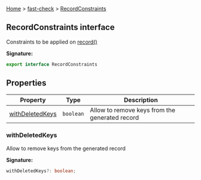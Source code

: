 [Home](/) &gt; [fast-check](../fast-check.md) &gt; [RecordConstraints](RecordConstraints.md)

## RecordConstraints interface

Constraints to be applied on [record()](record_1.md)

<b>Signature:</b>

```typescript
export interface RecordConstraints 
```

## Properties

|  Property | Type | Description |
|  --- | --- | --- |
|  [withDeletedKeys](RecordConstraints.md#withdeletedkeys) | <code>boolean</code> | Allow to remove keys from the generated record |

### withDeletedKeys

Allow to remove keys from the generated record

<b>Signature:</b>

```typescript
withDeletedKeys?: boolean;
```
